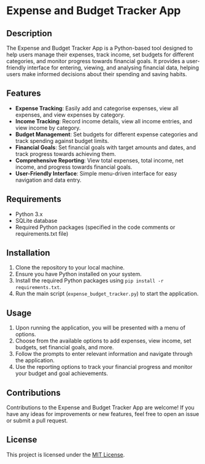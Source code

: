 # Expense and Budget Tracker App

## Description
The Expense and Budget Tracker App is a Python-based tool designed to help users manage their expenses, track income, set budgets for different categories, and monitor progress towards financial goals. It provides a user-friendly interface for entering, viewing, and analysing financial data, helping users make informed decisions about their spending and saving habits.

## Features
- **Expense Tracking**: Easily add and categorise expenses, view all expenses, and view expenses by category.
- **Income Tracking**: Record income details, view all income entries, and view income by category.
- **Budget Management**: Set budgets for different expense categories and track spending against budget limits.
- **Financial Goals**: Set financial goals with target amounts and dates, and track progress towards achieving them.
- **Comprehensive Reporting**: View total expenses, total income, net income, and progress towards financial goals.
- **User-Friendly Interface**: Simple menu-driven interface for easy navigation and data entry.

## Requirements
- Python 3.x
- SQLite database
- Required Python packages (specified in the code comments or requirements.txt file)

## Installation
1. Clone the repository to your local machine.
2. Ensure you have Python installed on your system.
3. Install the required Python packages using `pip install -r requirements.txt`.
4. Run the main script (`expense_budget_tracker.py`) to start the application.

## Usage
1. Upon running the application, you will be presented with a menu of options.
2. Choose from the available options to add expenses, view income, set budgets, set financial goals, and more.
3. Follow the prompts to enter relevant information and navigate through the application.
4. Use the reporting options to track your financial progress and monitor your budget and goal achievements.

## Contributions
Contributions to the Expense and Budget Tracker App are welcome! If you have any ideas for improvements or new features, feel free to open an issue or submit a pull request.

## License
This project is licensed under the [MIT License](LICENSE).
